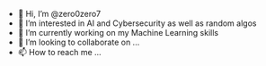 - 👋 Hi, I’m @zero0zero7
- 👀 I’m interested in AI and Cybersecurity as well as random algos
- 🌱 I’m currently working on my Machine Learning skills
- 💞️ I’m looking to collaborate on ...
- 📫 How to reach me ...

<!---
zero0zero7/zero0zero7 is a ✨ special ✨ repository because its `README.md` (this file) appears on your GitHub profile.
You can click the Preview link to take a look at your changes.
--->
